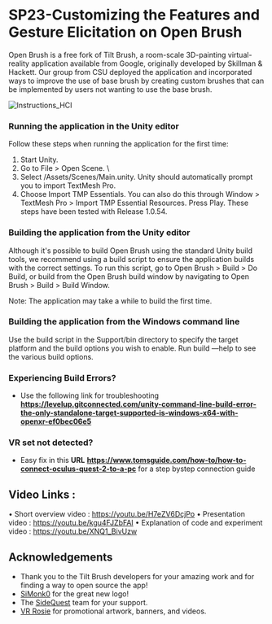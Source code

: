 # SP23-Customizing the Features and Gesture Elicitation on Open Brush

Open Brush is a free fork of Tilt Brush, a room-scale 3D-painting virtual-reality application available from Google, originally developed by Skillman & Hackett. Our group from CSU deployed the application and incorporated ways to improve the use of base brush by creating custom brushes that can be implemented by users not wanting to use the base brush.

![Instructions_HCI](https://user-images.githubusercontent.com/101088744/236285083-7ea8b44e-8a4f-4501-b570-df140fcf0568.jpeg)


### Running the application in the Unity editor
Follow these steps when running the application for the first time:

1. Start Unity.
2. Go to File > Open Scene. \
3. Select /Assets/Scenes/Main.unity. Unity should automatically prompt you to import TextMesh Pro.
4. Choose Import TMP Essentials.
You can also do this through Window > TextMesh Pro > Import TMP Essential Resources.
Press Play.
These steps have been tested with Release 1.0.54.

### Building the application from the Unity editor
Although it's possible to build Open Brush using the standard Unity build tools, we recommend using a build script to ensure the application builds with the correct settings. To run this script, go to Open Brush > Build > Do Build, or build from the Open Brush build window by navigating to Open Brush > Build > Build Window.

Note: The application may take a while to build the first time.

### Building the application from the Windows command line
Use the build script in the Support/bin directory to specify the target platform and the build options you wish to enable. Run build —help to see the various build options.

### Experiencing Build Errors?
* Use the following link for troubleshooting **https://levelup.gitconnected.com/unity-command-line-build-error-the-only-standalone-target-supported-is-windows-x64-with-openxr-ef0bec06e5**

### VR set not detected? 
* Easy fix in this **URL** **https://www.tomsguide.com/how-to/how-to-connect-oculus-quest-2-to-a-pc** for a step bystep connection guide

## Video Links :
•	Short overview video : https://youtu.be/H7eZV6DcjPo
•	Presentation video : https://youtu.be/kgu4FJZbFAI
•	Explanation of code and experiment video : https://youtu.be/XNQ1_BivUzw

## Acknowledgements
* Thank you to the Tilt Brush developers for your amazing work and for finding a way to open source the app! 
* [SiMonk0](http://www.furjandesign.com/) for the great new logo!
* The [SideQuest](https://sidequestvr.com/) team for your support.
* [VR Rosie](https://twitter.com/vr_rosie) for promotional artwork, banners, and videos.
